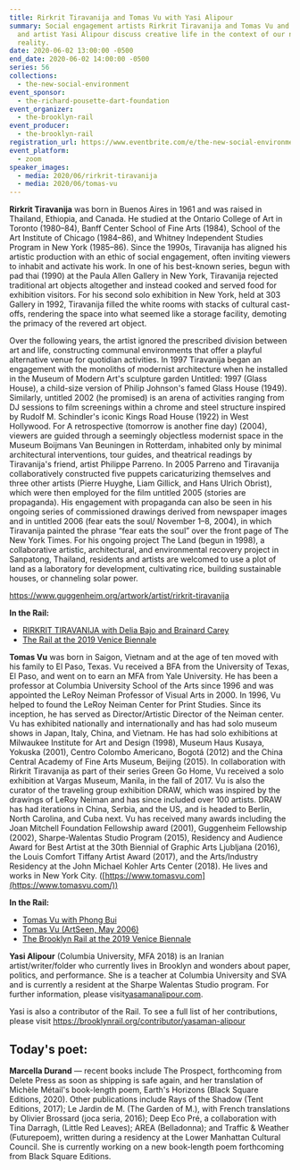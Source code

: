 ```yaml
---
title: Rirkrit Tiravanija and Tomas Vu with Yasi Alipour
summary: Social engagement artists Rirkrit Tiravanija and Tomas Vu and writer
  and artist Yasi Alipour discuss creative life in the context of our new social
  reality.
date: 2020-06-02 13:00:00 -0500
end_date: 2020-06-02 14:00:00 -0500
series: 56
collections:
  - the-new-social-environment
event_sponsor:
  - the-richard-pousette-dart-foundation
event_organizer:
  - the-brooklyn-rail
event_producer:
  - the-brooklyn-rail
registration_url: https://www.eventbrite.com/e/the-new-social-environment-56-rirkrit-tiravanija-tomas-vu-tickets-107120083052
event_platform:
  - zoom
speaker_images:
  - media: 2020/06/rirkrit-tiravanija
  - media: 2020/06/tomas-vu
---
```

**Rirkrit Tiravanija** was born in Buenos Aires in 1961 and was raised in Thailand, Ethiopia, and Canada. He studied at the Ontario College of Art in Toronto (1980–84), Banff Center School of Fine Arts (1984), School of the Art Institute of Chicago (1984–86), and Whitney Independent Studies Program in New York (1985–86). Since the 1990s, Tiravanija has aligned his artistic production with an ethic of social engagement, often inviting viewers to inhabit and activate his work. In one of his best-known series, begun with pad thai (1990) at the Paula Allen Gallery in New York, Tiravanija rejected traditional art objects altogether and instead cooked and served food for exhibition visitors. For his second solo exhibition in New York, held at 303 Gallery in 1992, Tiravanija filled the white rooms with stacks of cultural cast-offs, rendering the space into what seemed like a storage facility, demoting the primacy of the revered art object.

Over the following years, the artist ignored the prescribed division between art and life, constructing communal environments that offer a playful alternative venue for quotidian activities. In 1997 Tiravanija began an engagement with the monoliths of modernist architecture when he installed in the Museum of Modern Art's sculpture garden Untitled: 1997 (Glass House), a child-size version of Philip Johnson's famed Glass House (1949). Similarly, untitled 2002 (he promised) is an arena of activities ranging from DJ sessions to film screenings within a chrome and steel structure inspired by Rudolf M. Schindler's iconic Kings Road House (1922) in West Hollywood. For A retrospective (tomorrow is another fine day) (2004), viewers are guided through a seemingly objectless modernist space in the Museum Boijmans Van Beuningen in Rotterdam, inhabited only by minimal architectural interventions, tour guides, and theatrical readings by Tiravanija's friend, artist Philippe Parreno. In 2005 Parreno and Tiravanija collaboratively constructed five puppets caricaturizing themselves and three other artists (Pierre Huyghe, Liam Gillick, and Hans Ulrich Obrist), which were then employed for the film untitled 2005 (stories are propaganda). His engagement with propaganda can also be seen in his ongoing series of commissioned drawings derived from newspaper images and in untitled 2006 (fear eats the soul/ November 1–8, 2004), in which Tiravanija painted the phrase “fear eats the soul” over the front page of The New York Times. For his ongoing project The Land (begun in 1998), a collaborative artistic, architectural, and environmental recovery project in Sanpatong, Thailand, residents and artists are welcomed to use a plot of land as a laboratory for development‚ cultivating rice, building sustainable houses, or channeling solar power.

<https://www.guggenheim.org/artwork/artist/rirkrit-tiravanija>

**In the Rail:**

* [RIRKRIT TIRAVANIJA with Delia Bajo and Brainard Carey](https://brooklynrail.org/2004/02/art/rirkrit-tiravanija)
* [The Rail at the 2019 Venice Biennale](https://venice.brooklynrail.org/)



**Tomas Vu** was born in Saigon, Vietnam and at the age of ten moved with his family to El Paso, Texas. Vu received a BFA from the University of Texas, El Paso, and went on to earn an MFA from Yale University. He has been a professor at Columbia University School of the Arts since 1996 and was appointed the LeRoy Neiman Professor of Visual Arts in 2000. In 1996, Vu helped to found the LeRoy Neiman Center for Print Studies. Since its inception, he has served as Director/Artistic Director of the Neiman center. Vu has exhibited nationally and internationally and has had solo museum shows in Japan, Italy, China, and Vietnam. He has had solo exhibitions at Milwaukee Institute for Art and Design (1998), Museum Haus Kusaya, Yokuska (2001), Centro Colombo Americano, Bogotá (2012) and the China Central Academy of Fine Arts Museum, Beijing (2015). In collaboration with Rirkrit Tiravanija as part of their series Green Go Home, Vu received a solo exhibition at Vargas Museum, Manila, in the fall of 2017. Vu is also the curator of the traveling group exhibition DRAW, which was inspired by the drawings of LeRoy Neiman and has since included over 100 artists. DRAW has had iterations in China, Serbia, and the US, and is headed to Berlin, North Carolina, and Cuba next. Vu has received many awards including the Joan Mitchell Foundation Fellowship award (2001), Guggenheim Fellowship (2002), Sharpe-Walentas Studio Program (2015), Residency and Audience Award for Best Artist at the 30th Biennial of Graphic Arts Ljubljana (2016), the Louis Comfort Tiffany Artist Award (2017), and the Arts/Industry Residency at the John Michael Kohler Arts Center (2018). He lives and works in New York City. ([https://www.tomasvu.com](https://www.tomasvu.com/))

**In the Rail:**

* [Tomas Vu with Phong Bui](https://brooklynrail.org/2019/09/art/TOMAS-VU-with-Phong-Bui)
* [Tomas Vu (ArtSeen, May 2006)](https://brooklynrail.org/2006/05/artseen/tomas-vu)
* [The Brooklyn Rail at the 2019 Venice Biennale](https://venice.brooklynrail.org/)



**Yasi Alipour** (Columbia University, MFA 2018) is an Iranian artist/writer/folder who currently lives in Brooklyn and wonders about paper, politics, and performance. She is a teacher at Columbia University and SVA and is currently a resident at the Sharpe Walentas Studio program. For further information, please visit[yasamanalipour.com](http://www.yasamanalipour.com/).

Yasi is also a contributor of the Rail. To see a full list of her contributions, please visit <https://brooklynrail.org/contributor/yasaman-alipour>



## Today's poet: 

**Marcella Durand** — recent books include The Prospect, forthcoming from Delete Press as soon as shipping is safe again, and her translation of Michèle Métail's book-length poem, Earth's Horizons (Black Square Editions, 2020). Other publications include Rays of the Shadow (Tent Editions, 2017); Le Jardin de M. (The Garden of M.), with French translations by Olivier Brossard (joca seria, 2016); Deep Eco Pré, a collaboration with Tina Darragh, (Little Red Leaves); AREA (Belladonna); and Traffic & Weather (Futurepoem), written during a residency at the Lower Manhattan Cultural Council. She is currently working on a new book-length poem forthcoming from Black Square Editions.
